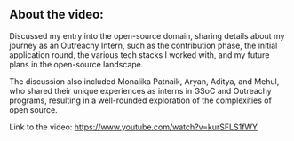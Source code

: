 ## About the video:

Discussed my entry into the open-source domain, sharing details about my journey as an Outreachy Intern, such as the contribution phase, the initial application round, the various tech stacks I worked with, and my future plans in the open-source landscape. 

The discussion also included Monalika Patnaik, Aryan, Aditya, and Mehul, who shared their unique experiences as interns in GSoC and Outreachy programs, resulting in a well-rounded exploration of the complexities of open source.

Link to the video: https://www.youtube.com/watch?v=kurSFLS1fWY
